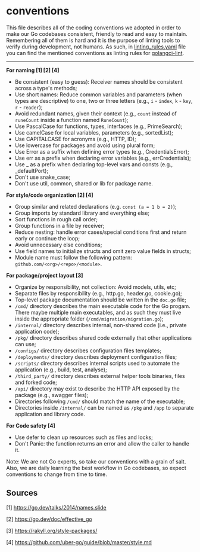 # conventions

This file describes all of the coding conventions we adopted in order to make our Go codebases consistent, friendly to read and easy to maintain. Remembering all of them is hard and it is the purpose of linting tools to verify during development, not humans. As such, in [linting_rules.yaml](src/linting_rules.yaml) file you can find the mentioned conventions as linting rules for [golangci-lint](https://golangci-lint.run).

---

**For naming [1] [2] [4]**

- Be consistent (easy to guess): Receiver names should be consistent across a type's methods;
- Use short names: Reduce common variables and parameters (when types are descriptive) to one, two or three letters (e.g., `i` - `index`, `k` - `key`, `r` - `reader`);
- Avoid redundant names, given their context (e.g., `count` instead of `runeCount` inside a function named `RuneCount`);
- Use PascalCase for functions, types, interfaces (e.g., PrimeSearch);
- Use camelCase for local variables, parameters (e.g., sortedList);
- Use CAPITALCASE for acronyms (e.g., HTTP, ID);
- Use lowercase for packages and avoid using plural form;
- Use Error as a suffix when defining error types (e.g., CredentialsError);
- Use err as a prefix when declaring error variables (e.g., errCredentials);
- Use _ as a prefix when declaring top-level vars and consts (e.g., _defaultPort);
- Don't use snake_case;
- Don't use util, common, shared or lib for package name.

**For style/code organization [2] [4]**

- Group similar and related declarations (e.g. `const (a = 1 b = 2)`);
- Group imports by standard library and everything else;
- Sort functions in rough call order;
- Group functions in a file by receiver;
- Reduce nesting: handle error cases/special conditions first and return early or continue the loop;
- Avoid unnecessary else conditions;
- Use field names to initialize structs and omit zero value fields in structs;
- Module name must follow the following pattern: `github.com/<org>/<repo>/<module>`.

**For package/project layout [3]**

- Organize by responsibility, not collection: Avoid models, utils, etc;
- Separate files by responsibility (e.g., http.go, header.go, cookie.go);
- Top-level package documentation should be written in the `doc.go` file;
- `/cmd/` directory describes the main executable code for the Go progam. There maybe multiple main executables, and as such they must live inside the appropriate folder (`/cmd/migration/migration.go`);
- `/internal/` directory describes internal, non-shared code (i.e., private application code);
- `/pkg/` directory describes shared code externally that other applications can use;
- `/configs/` directory describes configuration files templates;
- `/deployments/` directory describes deployment configuration files;
- `/scripts/` directory describes internal scripts used to automate the application (e.g., build, test, analyse);
- `/third_party/` directory describes external helper tools binaries, files and forked code;
- `/api/` directory may exist to describe the HTTP API exposed by the package (e.g., swagger files);
- Directories following `/cmd/` should match the name of the executable;
- Directories inside `/internal/` can be named as `/pkg` and `/app` to separate application and library code.

**For Code safety [4]**

- Use defer to clean up resources such as files and locks;
- Don't Panic: the function returns an error and allow the caller to handle it.

Note: We are not Go experts, so take our conventions with a grain of salt. Also, we are daily learning the best workflow in Go codebases, so expect conventions to change from time to time.

## Sources

[1] https://go.dev/talks/2014/names.slide

[2] https://go.dev/doc/effective_go

[3] https://rakyll.org/style-packages/

[4] https://github.com/uber-go/guide/blob/master/style.md